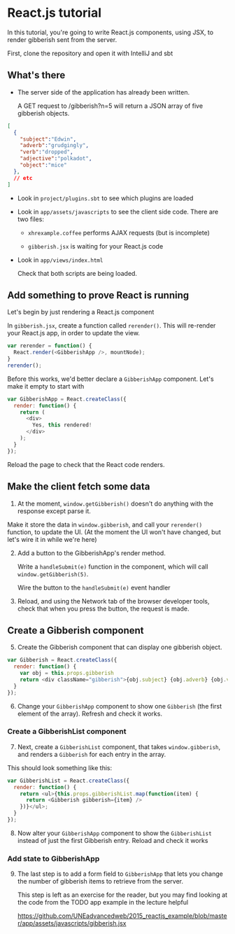 # React.js tutorial

In this tutorial, you're going to write React.js components, using JSX, to render gibberish sent from the server.

First, clone the repository and open it with IntelliJ and sbt


## What's there

* The server side of the application has already been written.

  A GET request to /gibberish?n=5 will return a JSON array of five gibberish objects.
  
```json
[
  { 
    "subject":"Edwin", 
    "adverb":"grudgingly", 
    "verb":"dropped", 
    "adjective":"polkadot", 
    "object":"mice"
  },
  // etc
]
```

* Look in `project/plugins.sbt` to see which plugins are loaded

* Look in `app/assets/javascripts` to see the client side code. There are two files: 

    * `xhrexample.coffee` performs AJAX requests (but is incomplete)

    * `gibberish.jsx` is waiting for your React.js code

* Look in `app/views/index.html` 

  Check that both scripts are being loaded.


## Add something to prove React is running

Let's begin by just rendering a React.js component

In `gibberish.jsx`, create a function called `rerender()`. This will re-render your React.js app, in order to update the view.

```js
var rerender = function() {
  React.render(<GibberishApp />, mountNode);
}
rerender();
```

Before this works, we'd better declare a `GibberishApp` component. Let's make it empty to start with

```js
var GibberishApp = React.createClass({
  render: function() {
    return (
      <div>
        Yes, this rendered!
      </div>
    );
  }
});
```

Reload the page to check that the React code renders.

## Make the client fetch some data

1. At the moment, `window.getGibberish()` doesn't do anything with the response except parse it.

  Make it store the data in `window.gibberish`, and call your `rerender()` function, to update the UI. (At the moment the UI won't have changed, but let's wire it in while we're here)

2. Add a button to the GibberishApp's render method. 

   Write a `handleSubmit(e)` function in the component, which will call `window.getGibberish(5)`.

   Wire the button to the `handleSubmit(e)` event handler
   
3. Reload, and using the Network tab of the browser developer tools, check that when you press the button, the request is made.

## Create a Gibberish component

5. Create the Gibberish component that can display one gibberish object. 

```js
var Gibberish = React.createClass({
  render: function() {
    var obj = this.props.gibberish
    return <div className="gibberish">{obj.subject} {obj.adverb} {obj.verb} {obj.adjective} {obj.object}</div>;
  }
});
```

6. Change your `GibberishApp` component to show one `Gibberish` (the first element of the array). Refresh and check it works.

### Create a GibberishList component

7. Next, create a `GibberishList` component, that takes `window.gibberish`, and renders a `Gibberish` for each entry in the array. 

  This should look something like this:
  
```js
var GibberishList = React.createClass({
  render: function() {
    return <ul>{this.props.gibberishList.map(function(item) {
      return <Gibberish gibberish={item} />
    })}</ul>;
  }
});
```

8. Now alter your `GibberishApp` component to show the `GibberishList` instead of just the first Gibberish entry. Reload and check it works

### Add state to GibberishApp

9. The last step is to add a form field to `GibberishApp` that lets you change the number of gibberish items to retrieve from the server.

   This step is left as an exercise for the reader, but you may find looking at the code from the TODO app example in the lecture helpful
   
    https://github.com/UNEadvancedweb/2015_reactjs_example/blob/master/app/assets/javascripts/gibberish.jsx  


